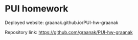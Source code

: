# PUI homework

Deployed website: graanak.github.io/PUI-hw-graanak

Repository link: https://github.com/graanak/PUI-hw-graanak
